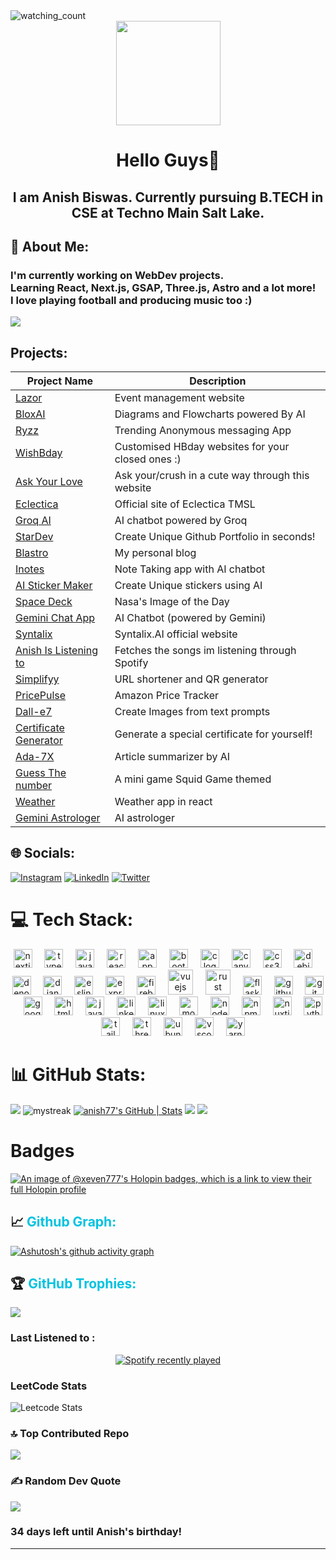 <img src="https://widgetbite.com/stats/Xeven777" alt="watching_count" />
<div align="center">
  <img height="167" src="https://i.postimg.cc/DZnhjwcV/Picsart-23-04-29-21-15-27-064.jpg"  />
</div>
<p><h1 align="center" style="text-decoration: none; cursor: none;">Hello Guys👋<br/></h1>
<h2 align="center">I am Anish Biswas. Currently pursuing B.TECH in CSE at Techno Main Salt Lake.</h2></p>

## 💫 About Me:
### I'm currently working on WebDev projects.<br>Learning React, Next.js, GSAP, Three.js, Astro and a lot more!<br>I love playing football and producing music too :)  

<img src="https://firebasestorage.googleapis.com/v0/b/smartkaksha-fe32c.appspot.com/o/opbento2%2Fbento_1730549547889.png?alt=media&token=4ff8042d-b07d-4719-8f2a-4bbdbb89862a"/>


## Projects:
| Project Name                                               | Description                  |
| ---------------------------------------------------------- | ---------------------------- |
| [Lazor](https://lazor.vercel.app/)               | Event management website          |
| [BloxAI](https://blox-ai.vercel.app/)      | Diagrams and Flowcharts powered By AI    |
| [Ryzz](https://ryzz.vercel.app/)     | Trending Anonymous messaging App  |
| [WishBday](https://wishbday.me/)      | Customised HBday websites for your closed ones :)    |
| [Ask Your Love ](https://github.com/Xeven777/valentine2)  | Ask your/crush in a cute way through this website  |
| [Eclectica](https://eclecticatmsl.tech/)    | Official site of Eclectica TMSL     |
| [Groq AI](https://groq-ai.vercel.app/)     | AI chatbot powered by Groq  |
| [StarDev](https://stardev.vercel.app/) | Create Unique Github Portfolio in seconds! |
| [Blastro](https://blastro.netlify.app/)      | My personal blog     |
| [Inotes](https://inotes-gpt.vercel.app/)             | Note Taking app with AI chatbot         |
|[AI Sticker Maker ](https://sticker-gen.vercel.app/)|Create Unique stickers using AI | 
| [Space Deck](https://space-deck.netlify.app/)      | Nasa's Image of the Day   |
| [Gemini Chat App](https://geminix-pro.vercel.app/)               | AI Chatbot (powered by Gemini)          |
| [Syntalix](https://www.syntalixai.in/)      | Syntalix.AI official website   |
| [Anish Is Listening to](https://anish-is-listening-to.vercel.app/)             | Fetches the songs im listening through Spotify          |
| [Simplifyy](https://simplifyy.vercel.app/)      | URL shortener and QR generator   |
| [PricePulse](https://price-trackerx.vercel.app/)    | Amazon Price Tracker   |
|[Dall-e7](https://dall-e7.vercel.app/)| Create Images from text prompts|
| [Certificate Generator](https://certificate-gen.netlify.app/)    | Generate a special certificate for yourself!   |
| [Ada-7X ](https://ada-7x.netlify.app/)   |   Article summarizer by AI   |
| [Guess The number](https://guess-d-num.netlify.app/)     | A mini game Squid Game themed   |
| [Weather](https://yo-weather.vercel.app/)     | Weather app in react   |
| [Gemini Astrologer](https://gemini-the-astro.vercel.app/)   | AI astrologer     |




## 🌐 Socials:
[![Instagram](https://img.shields.io/badge/Instagram-%23E4405F.svg?logo=Instagram&logoColor=white)](https://instagram.com/anish_biswas_7_) [![LinkedIn](https://img.shields.io/badge/LinkedIn-%230077B5.svg?logo=linkedin&logoColor=white)](https://linkedin.com/in/anishbiswas777) [![Twitter](https://img.shields.io/badge/Twitter-%231DA1F2.svg?logo=Twitter&logoColor=white)](https://twitter.com/xevenbiswas)


# 💻 Tech Stack:

<div align="center">
  <img src="https://img.shields.io/badge/Next.js-000000?logo=nextdotjs&logoColor=white&style=for-the-badge" height="30" alt="nextjs logo"  />
  <img width="12" />
  <img src="https://img.shields.io/badge/TypeScript-3178C6?logo=typescript&logoColor=white&style=for-the-badge" height="30" alt="typescript logo"  />
  <img width="12" />
  <img src="https://img.shields.io/badge/JavaScript-F7DF1E?logo=javascript&logoColor=black&style=for-the-badge" height="30" alt="javascript logo"  />
  <img width="12" />
  <img src="https://img.shields.io/badge/React-61DAFB?logo=react&logoColor=black&style=for-the-badge" height="30" alt="react logo"  />
  <img width="12" />
  <img src="https://img.shields.io/badge/Appwrite-F02E65?logo=appwrite&logoColor=white&style=for-the-badge" height="30" alt="appwrite logo"  />
  <img width="12" />
  <img src="https://img.shields.io/badge/Bootstrap-7952B3?logo=bootstrap&logoColor=white&style=for-the-badge" height="30" alt="bootstrap logo"  />
  <img width="12" />
  <img src="https://img.shields.io/badge/C-A8B9CC?logo=c&logoColor=black&style=for-the-badge" height="30" alt="c logo"  />
  <img width="12" />
  <img src="https://img.shields.io/badge/Canva-00C4CC?logo=canva&logoColor=black&style=for-the-badge" height="30" alt="canva logo"  />
  <img width="12" />
  <img src="https://img.shields.io/badge/CSS3-1572B6?logo=css3&logoColor=white&style=for-the-badge" height="30" alt="css3 logo"  />
  <img width="12" />
  <img src="https://img.shields.io/badge/Debian-A81D33?logo=debian&logoColor=white&style=for-the-badge" height="30" alt="debian logo"  />
  <img width="12" />
  <img src="https://img.shields.io/badge/Deno-000000?logo=deno&logoColor=white&style=for-the-badge" height="30" alt="denojs logo"  />
  <img width="12" />
  <img src="https://img.shields.io/badge/Django-092E20?logo=django&logoColor=white&style=for-the-badge" height="30" alt="django logo"  />
  <img width="12" />
  <img src="https://img.shields.io/badge/ESLint-4B32C3?logo=eslint&logoColor=white&style=for-the-badge" height="30" alt="eslint logo"  />
  <img width="12" />
  <img src="https://img.shields.io/badge/Express-000000?logo=express&logoColor=white&style=for-the-badge" height="30" alt="express logo"  />
  <img width="12" />
  <img src="https://img.shields.io/badge/Firebase-FFCA28?logo=firebase&logoColor=black&style=for-the-badge" height="30" alt="firebase logo"  />
  <img width="12" />
  <img src="https://img.shields.io/badge/Vue.js-4FC08D?logo=vuedotjs&logoColor=black&style=for-the-badge" height="40" alt="vuejs logo"  />
  <img width="12" />
  <img src="https://img.shields.io/badge/Rust-000000?logo=rust&logoColor=white&style=for-the-badge" height="40" alt="rust logo"  />
  <img width="12" />
  <img src="https://img.shields.io/badge/Flask-000000?logo=flask&logoColor=white&style=for-the-badge" height="30" alt="flask logo"  />
  <img width="12" />
  <img src="https://img.shields.io/badge/GitHub-181717?logo=github&logoColor=white&style=for-the-badge" height="30" alt="github logo"  />
  <img width="12" />
  <img src="https://img.shields.io/badge/Git-F05032?logo=git&logoColor=white&style=for-the-badge" height="30" alt="git logo"  />
  <img width="12" />
  <img src="https://img.shields.io/badge/Google Cloud-4285F4?logo=googlecloud&logoColor=white&style=for-the-badge" height="30" alt="googlecloud logo"  />
  <img width="12" />
  <img src="https://img.shields.io/badge/HTML5-E34F26?logo=html5&logoColor=white&style=for-the-badge" height="30" alt="html5 logo"  />
  <img width="12" />
  <img src="https://cdn.jsdelivr.net/gh/devicons/devicon/icons/java/java-original-wordmark.svg" height="30" alt="java logo"  />
  <img width="12" />
  <img src="https://img.shields.io/badge/LinkedIn-0A66C2?logo=linkedin&logoColor=white&style=for-the-badge" height="30" alt="linkedin logo"  />
  <img width="12" />
  <img src="https://img.shields.io/badge/Linux-FCC624?logo=linux&logoColor=black&style=for-the-badge" height="30" alt="linux logo"  />
  <img width="12" />
  <img src="https://img.shields.io/badge/MongoDB-47A248?logo=mongodb&logoColor=white&style=for-the-badge" height="30" alt="mongodb logo"  />
  <img width="12" />
  <img src="https://img.shields.io/badge/Node.js-339933?logo=nodedotjs&logoColor=white&style=for-the-badge" height="30" alt="nodejs logo"  />
  <img width="12" />
  <img src="https://img.shields.io/badge/npm-CB3837?logo=npm&logoColor=white&style=for-the-badge" height="30" alt="npm logo"  />
  <img width="12" />
  <img src="https://img.shields.io/badge/Nuxt.js-00DC82?logo=nuxtdotjs&logoColor=black&style=for-the-badge" height="30" alt="nuxtjs logo"  />
  <img width="12" />
  <img src="https://img.shields.io/badge/Python-3776AB?logo=python&logoColor=white&style=for-the-badge" height="30" alt="python logo"  />
  <img width="12" />
  <img src="https://img.shields.io/badge/Tailwind CSS-06B6D4?logo=tailwindcss&logoColor=black&style=for-the-badge" height="30" alt="tailwindcss logo"  />
  <img width="12" />
  <img src="https://img.shields.io/badge/Three.js-000000?logo=threedotjs&logoColor=white&style=for-the-badge" height="30" alt="threejs logo"  />
  <img width="12" />
  <img src="https://img.shields.io/badge/Ubuntu-E95420?logo=ubuntu&logoColor=white&style=for-the-badge" height="30" alt="ubuntu logo"  />
  <img width="12" />
  <img src="https://img.shields.io/badge/Visual Studio Code-007ACC?logo=visualstudiocode&logoColor=white&style=for-the-badge" height="30" alt="vscode logo"  />
  <img width="12" />
  <img src="https://img.shields.io/badge/Yarn-2C8EBB?logo=yarn&logoColor=white&style=for-the-badge" height="30" alt="yarn logo"  />
</div>


###
# 📊 GitHub Stats:
![](https://github-readme-stats.vercel.app/api?username=Xeven777&theme=merko&hide_border=false&include_all_commits=true&count_private=true)
<img src="https://github-readme-streak-stats.herokuapp.com/?user=xeven777&theme=tokyonight" alt="mystreak"/>
[![anish77's GitHub | Stats](https://stats.quine.sh/anish77/github?theme=dark)](https://quine.sh?utm_source=widgets&utm_campaign=anish77)
![](https://github-readme-streak-stats.herokuapp.com/?username=Xeven777&theme=merko&hide_border=false)
![](https://github-readme-stats.vercel.app/api/top-langs/?username=Xeven777&theme=merko&hide_border=false&include_all_commits=true&count_private=true&layout=compact)

# Badges
[![An image of @xeven777's Holopin badges, which is a link to view their full Holopin profile](https://holopin.me/xeven777)](https://holopin.io/@xeven777)

<p><h2 style="text-decoration: none; cursor: none;">📈  <span style="color: #00c2e0">Github Graph:</span></h2></p>

[![Ashutosh's github activity graph](https://github-readme-activity-graph.vercel.app/graph?username=Xeven777&bg_color=02011e&color=ffffff&line=37ff00&point=ffffff&area=true&hide_border=true)](https://github.com/ashutosh00710/github-readme-activity-graph)

<p><h2 style="text-decoration: none; cursor: none;">🏆 <span style="color: #00c2e0">GitHub Trophies:</span></h2></p>

![](https://github-profile-trophy.vercel.app/?username=xeven777&theme=merko&no-frame=false&no-bg=false&margin-w=4)

### Last Listened to :

<div align="center">
  <a href="https://open.spotify.com/user/31vzsladd5jbnxtgtmtnkml45km4">
    <img src="https://spotify-recently-played-readme.vercel.app/api?user=31vzsladd5jbnxtgtmtnkml45km4&count=7&unique=true" alt="Spotify recently played"  />
  </a>
</div>

### LeetCode Stats
![Leetcode Stats](https://leetcard.jacoblin.cool/anishx7?theme=dark&font=montserrat&radius=6)

### 🔝 Top Contributed Repo
![](https://github-contributor-stats.vercel.app/api?username=Xeven777&limit=5&theme=tokyonight&combine_all_yearly_contributions=true)



### ✍️ Random Dev Quote
![](https://quotes-github-readme.vercel.app/api?type=horizontal&theme=dark)


<!-- BIRTHDAY_MESSAGE_START -->
### 34 days left until Anish's birthday!
<!-- BIRTHDAY_MESSAGE_END -->
---
